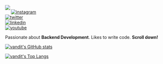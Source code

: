 <img align="left" src="https://i.imgur.com/mU47EiJ.png">

[![instagram](https://img.shields.io/badge/-vandit__vasa-313131?style=flat-square&labelColor=313131&logo=instagram&logoColor=white&color=313131)](https://www.instagram.com/vandit_vasa/)   
[![twitter](https://img.shields.io/badge/-@vandit__vasa-313131?style=flat-square&labelColor=313131&logo=twitter&logoColor=white&color=313131)](https://twitter.com/vandit_vasa)  
[![linkedin](https://img.shields.io/badge/-@vandit%20vasa-313131?style=flat-square&labelColor=313131&logo=LinkedIn&logoColor=white&color=313131)](https://www.linkedin.com/in/vandit-vasa-bb506317a/)  
[![youtube](https://img.shields.io/badge/-Vandit%20Vasa-313131?style=flat-square&labelColor=313131&logo=youtube&logoColor=white&color=313131)](https://www.youtube.com/channel/UCuLBZfvfWJnis-L4XCgdTQA)


Passionate about **Backend Development**. Likes to write code. **Scroll down!**


[![vandit's GitHub stats](https://github-readme-stats.vercel.app/api?username=vendz&show_icons=true&theme=tokyonight&count_private=true)](https://github.com/vendz)

[![vandit's Top Langs](https://github-readme-stats.vercel.app/api/top-langs/?username=vendz&layout=compact&theme=tokyonight)](https://github.com/vendz)
